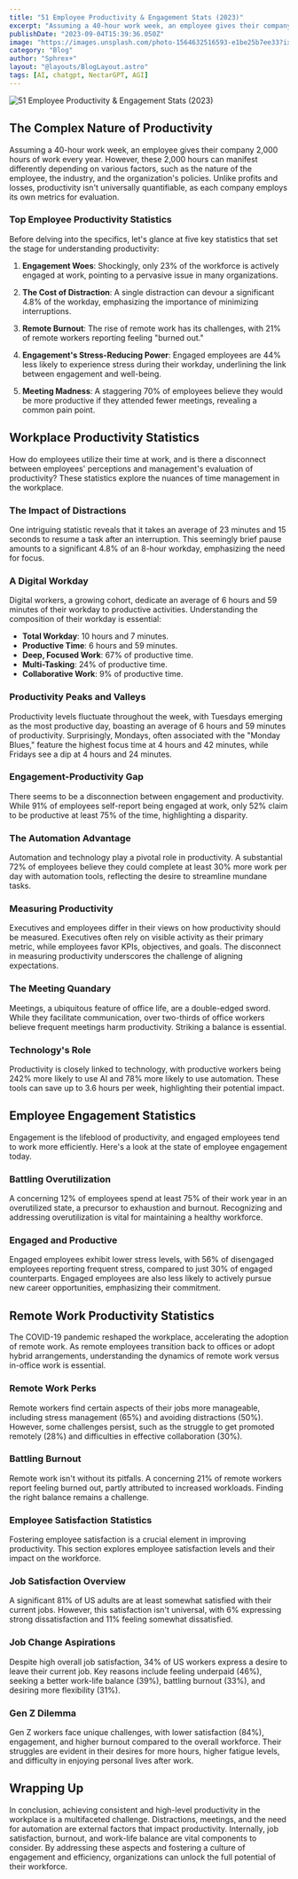 ```yaml
---
title: "51 Employee Productivity & Engagement Stats (2023)"
excerpt: "Assuming a 40-hour work week, an employee gives their company 2,000 hours of work every year. Those 2,000 hours can look very different depending on the employee, the company, and the industry. When it comes to actual productivity, the numbers can get tricky"
publishDate: "2023-09-04T15:39:36.050Z"
image: "https://images.unsplash.com/photo-1564632516593-e1be25b7ee33?ixlib=rb-4.0.3&ixid=M3wxMjA3fDB8MHxwaG90by1wYWdlfHx8fGVufDB8fHx8fA%3D%3D&auto=format&fit=crop&w=1471&q=80"
category: "Blog"
author: "Sphrex+"
layout: "@layouts/BlogLayout.astro"
tags: [AI, chatgpt, NectarGPT, AGI]
---
```


<p><img src="https://images.unsplash.com/photo-1541394308149-dc8e8192162c?ixlib=rb-4.0.3&ixid=M3wxMjA3fDB8MHxwaG90by1wYWdlfHx8fGVufDB8fHx8fA%3D%3D&auto=format&fit=crop&w=1469&q=80" alt="51 Employee Productivity & Engagement Stats (2023)" /></p>

<h2 id="the-complex-nature-of-productivity">The Complex Nature of Productivity</h2>
<p>Assuming a 40-hour work week, an employee gives their company 2,000 hours of work every year. However, these 2,000 hours can manifest differently depending on various factors, such as the nature of the employee, the industry, and the organization&#39;s policies. Unlike profits and losses, productivity isn&#39;t universally quantifiable, as each company employs its own metrics for evaluation.</p>
<h3 id="top-employee-productivity-statistics">Top Employee Productivity Statistics</h3>
<p>Before delving into the specifics, let&#39;s glance at five key statistics that set the stage for understanding productivity:</p>
<ol>
<li><p><strong>Engagement Woes</strong>: Shockingly, only 23% of the workforce is actively engaged at work, pointing to a pervasive issue in many organizations.</p>
</li>
<li><p><strong>The Cost of Distraction</strong>: A single distraction can devour a significant 4.8% of the workday, emphasizing the importance of minimizing interruptions.</p>
</li>
<li><p><strong>Remote Burnout</strong>: The rise of remote work has its challenges, with 21% of remote workers reporting feeling &quot;burned out.&quot;</p>
</li>
<li><p><strong>Engagement&#39;s Stress-Reducing Power</strong>: Engaged employees are 44% less likely to experience stress during their workday, underlining the link between engagement and well-being.</p>
</li>
<li><p><strong>Meeting Madness</strong>: A staggering 70% of employees believe they would be more productive if they attended fewer meetings, revealing a common pain point.</p>
</li>
</ol>
<h2 id="workplace-productivity-statistics">Workplace Productivity Statistics</h2>
<p>How do employees utilize their time at work, and is there a disconnect between employees&#39; perceptions and management&#39;s evaluation of productivity? These statistics explore the nuances of time management in the workplace.</p>
<h3 id="the-impact-of-distractions">The Impact of Distractions</h3>
<p>One intriguing statistic reveals that it takes an average of 23 minutes and 15 seconds to resume a task after an interruption. This seemingly brief pause amounts to a significant 4.8% of an 8-hour workday, emphasizing the need for focus.</p>
<h3 id="a-digital-workday">A Digital Workday</h3>
<p>Digital workers, a growing cohort, dedicate an average of 6 hours and 59 minutes of their workday to productive activities. Understanding the composition of their workday is essential:</p>
<ul>
<li><strong>Total Workday</strong>: 10 hours and 7 minutes.</li>
<li><strong>Productive Time</strong>: 6 hours and 59 minutes.</li>
<li><strong>Deep, Focused Work</strong>: 67% of productive time.</li>
<li><strong>Multi-Tasking</strong>: 24% of productive time.</li>
<li><strong>Collaborative Work</strong>: 9% of productive time.</li>
</ul>
<h3 id="productivity-peaks-and-valleys">Productivity Peaks and Valleys</h3>
<p>Productivity levels fluctuate throughout the week, with Tuesdays emerging as the most productive day, boasting an average of 6 hours and 59 minutes of productivity. Surprisingly, Mondays, often associated with the &quot;Monday Blues,&quot; feature the highest focus time at 4 hours and 42 minutes, while Fridays see a dip at 4 hours and 24 minutes.</p>
<h3 id="engagement-productivity-gap">Engagement-Productivity Gap</h3>
<p>There seems to be a disconnection between engagement and productivity. While 91% of employees self-report being engaged at work, only 52% claim to be productive at least 75% of the time, highlighting a disparity.</p>
<h3 id="the-automation-advantage">The Automation Advantage</h3>
<p>Automation and technology play a pivotal role in productivity. A substantial 72% of employees believe they could complete at least 30% more work per day with automation tools, reflecting the desire to streamline mundane tasks.</p>
<h3 id="measuring-productivity">Measuring Productivity</h3>
<p>Executives and employees differ in their views on how productivity should be measured. Executives often rely on visible activity as their primary metric, while employees favor KPIs, objectives, and goals. The disconnect in measuring productivity underscores the challenge of aligning expectations.</p>
<h3 id="the-meeting-quandary">The Meeting Quandary</h3>
<p>Meetings, a ubiquitous feature of office life, are a double-edged sword. While they facilitate communication, over two-thirds of office workers believe frequent meetings harm productivity. Striking a balance is essential.</p>
<h3 id="technology-s-role">Technology&#39;s Role</h3>
<p>Productivity is closely linked to technology, with productive workers being 242% more likely to use AI and 78% more likely to use automation. These tools can save up to 3.6 hours per week, highlighting their potential impact.</p>
<h2 id="employee-engagement-statistics">Employee Engagement Statistics</h2>
<p>Engagement is the lifeblood of productivity, and engaged employees tend to work more efficiently. Here&#39;s a look at the state of employee engagement today.</p>
<h3 id="battling-overutilization">Battling Overutilization</h3>
<p>A concerning 12% of employees spend at least 75% of their work year in an overutilized state, a precursor to exhaustion and burnout. Recognizing and addressing overutilization is vital for maintaining a healthy workforce.</p>
<h3 id="engaged-and-productive">Engaged and Productive</h3>
<p>Engaged employees exhibit lower stress levels, with 56% of disengaged employees reporting frequent stress, compared to just 30% of engaged counterparts. Engaged employees are also less likely to actively pursue new career opportunities, emphasizing their commitment.</p>
<h2 id="remote-work-productivity-statistics">Remote Work Productivity Statistics</h2>
<p>The COVID-19 pandemic reshaped the workplace, accelerating the adoption of remote work. As remote employees transition back to offices or adopt hybrid arrangements, understanding the dynamics of remote work versus in-office work is essential.</p>
<h3 id="remote-work-perks">Remote Work Perks</h3>
<p>Remote workers find certain aspects of their jobs more manageable, including stress management (65%) and avoiding distractions (50%). However, some challenges persist, such as the struggle to get promoted remotely (28%) and difficulties in effective collaboration (30%).</p>
<h3 id="battling-burnout">Battling Burnout</h3>
<p>Remote work isn&#39;t without its pitfalls. A concerning 21% of remote workers report feeling burned out, partly attributed to increased workloads. Finding the right balance remains a challenge.</p>
<h3 id="employee-satisfaction-statistics">Employee Satisfaction Statistics</h3>
<p>Fostering employee satisfaction is a crucial element in improving productivity. This section explores employee satisfaction levels and their impact on the workforce.</p>
<h3 id="job-satisfaction-overview">Job Satisfaction Overview</h3>
<p>A significant 81% of US adults are at least somewhat satisfied with their current jobs. However, this satisfaction isn&#39;t universal, with 6% expressing strong dissatisfaction and 11% feeling somewhat dissatisfied.</p>
<h3 id="job-change-aspirations">Job Change Aspirations</h3>
<p>Despite high overall job satisfaction, 34% of US workers express a desire to leave their current job. Key reasons include feeling underpaid (46%), seeking a better work-life balance (39%), battling burnout (33%), and desiring more flexibility (31%).</p>
<h3 id="gen-z-dilemma">Gen Z Dilemma</h3>
<p>Gen Z workers face unique challenges, with lower satisfaction (84%), engagement, and higher burnout compared to the overall workforce. Their struggles are evident in their desires for more hours, higher fatigue levels, and difficulty in enjoying personal lives after work.</p>
<h2 id="wrapping-up">Wrapping Up</h2>
<p>In conclusion, achieving consistent and high-level productivity in the workplace is a multifaceted challenge. Distractions, meetings, and the need for automation are external factors that impact productivity. Internally, job satisfaction, burnout, and work-life balance are vital components to consider. By addressing these aspects and fostering a culture of engagement and efficiency, organizations can unlock the full potential of their workforce.</p>